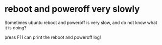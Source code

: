 # reboot and poweroff very slowly
Sometimes ubuntu reboot and poweroff is very slow, and do not know what it is doing?  

press F11 can print the reboot and poweroff log!  
